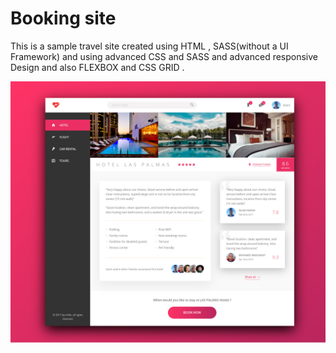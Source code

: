# Booking site

This is a sample travel site created using HTML , SASS(without a UI Framework) and using advanced CSS and SASS and advanced responsive Design and also FLEXBOX and CSS GRID .

![screenshot](https://github.com/islamhassan1/2-Booking_site/blob/master/images/Booking-site.png?raw=true)


